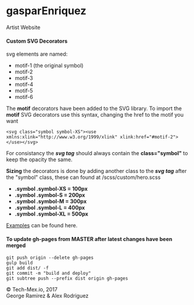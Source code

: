 # gasparEnriquez
Artist Website

#### Custom SVG Decorators
svg elements are named:
  * motif-1 (the original symbol)
  * motif-2
  * motif-3
  * motif-4
  * motif-5
  * motif-6
 
The __motif__ decorators have been added to the SVG library. To import the __motif__ SVG decorators use this syntax, changing the href to the motif you want

`<svg class="symbol symbol-XS"><use xmlns:xlink="http://www.w3.org/1999/xlink" xlink:href="#motif-2"></use></svg>`
    
For consistancy the **_svg tag_** should always contain the __class="symbol"__ to keep the opacity the same. 

__Sizing__ the decorators is done by adding another class to the **_svg tag_** after the "symbol" class, these can found at /scss/custom/hero.scss

+ __.symbol .symbol-XS = 100px__
+ __.symbol .symbol-S = 200px__
+ __.symbol .symbol-M = 300px__
+ __.symbol .symbol-L = 400px__
+ __.symbol .symbol-XL = 500px__

[Examples](https://cl.ly/3L0B2J04393M) can be found here.

#### To update gh-pages from MASTER after latest changes have been merged
```
git push origin --delete gh-pages
gulp build
git add dist/ -f
git commit -m "build and deploy"
git subtree push --prefix dist origin gh-pages
```

&copy; Tech-Mex.io, 2017<br>
George Ramirez & Alex Rodriguez
